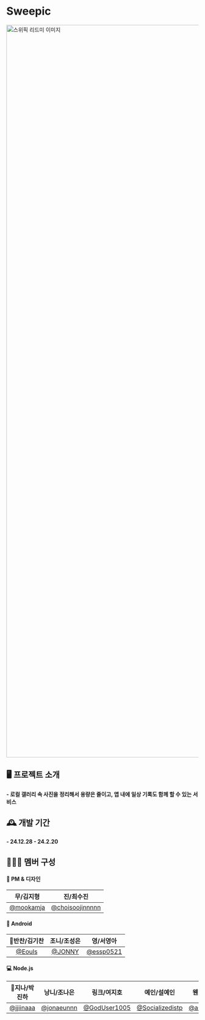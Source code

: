 # Sweepic
<img width="1920" alt="스위픽 리드미 이미지" src="https://github.com/user-attachments/assets/f576d154-9139-42f5-aa8d-49d9e9158d9a" />

## 🖥️ 프로젝트 소개
#### - 로컬 갤러리 속 사진을 정리해서 용량은 줄이고, 앱 내에 일상 기록도 함께 할 수 있는 서비스


## 🕰️ 개발 기간
#### - 24.12.28 - 24.2.20


## 🧑‍🤝‍🧑 멤버 구성
#### 💫 PM & 디자인
| 무/김지형 | 진/최수진 |
| :---: | :---: |
|[@mookamja](https://github.com/mookamja) | [@choisoojinnnnn](https://github.com/choisoojinnnnn) | 

#### 🤖 Android
| 🤴반찬/김기찬 | 조니/조성은 | 영/서영아 |
| :---: | :---: | :---: |
| [@Eouls](https://github.com/Eouls) | [@JONNY](https://github.com/INJERMI) | [@essp0521](https://github.com/essp0521) |

#### 💻 Node.js
| 🫅지나/박진하 | 낭니/조나은 | 링크/여지호 |  예인/설예인 | 웬티/안성진 | 코디/조희승 | 
| :---: | :---: | :---: | :---: |:---: |:---: |
| [@jjiinaaa](https://github.com/jjiinaaa) | [@jonaeunnn](https://github.com/jonaeunnn) | [@GodUser1005](https://github.com/GodUser1005) |[@Socializedistp](https://github.com/Socializedistp) |[@asjasj3964](https://github.com/asjasj3964) |[@codie0226](https://github.com/codie0226) |
